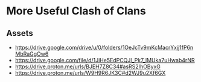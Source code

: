 # More Useful Clash of Clans

## Assets

* https://drive.google.com/drive/u/0/folders/1OeJcTv9mKcMacrYxjj1fP6nMbRaGgOw6
* https://drive.google.com/file/d/1JiHe5EdPCQJl_Pk7_lMUka7uHwab4rNR
* https://drive.proton.me/urls/BJEH7Z8C34#asRS2IhOByxG
* https://drive.proton.me/urls/W9H9R6JK3C#d2WJ9u2Xf6GX

